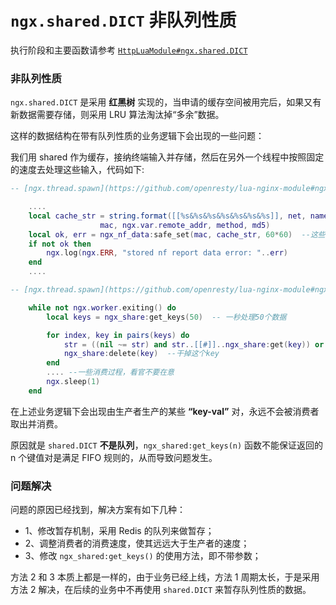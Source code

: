 # `ngx.shared.DICT` 非队列性质

执行阶段和主要函数请参考 [`HttpLuaModule#ngx.shared.DICT`](https://github.com/openresty/lua-nginx-module#ngxshareddict)

### 非队列性质
`ngx.shared.DICT` 是采用 **红黑树** 实现的，当申请的缓存空间被用完后，如果又有新数据需要存储，则采用 LRU 算法淘汰掉“多余”数据。

这样的数据结构在带有队列性质的业务逻辑下会出现的一些问题：

我们用 shared 作为缓存，接纳终端输入并存储，然后在另外一个线程中按照固定的速度去处理这些输入，代码如下:

```lua
-- [ngx.thread.spawn](https://github.com/openresty/lua-nginx-module#ngxthreadspawn) #1 存储线程，理解为生产者

    ....
    local cache_str = string.format([[%s&%s&%s&%s&%s&%s&%s]], net, name, ip,
                    mac, ngx.var.remote_addr, method, md5)
    local ok, err = ngx_nf_data:safe_set(mac, cache_str, 60*60)  --这些是缓存数据
    if not ok then
        ngx.log(ngx.ERR, "stored nf report data error: "..err)
    end
    ....

-- [ngx.thread.spawn](https://github.com/openresty/lua-nginx-module#ngxthreadspawn) #2 读取线程，理解为消费者

    while not ngx.worker.exiting() do
        local keys = ngx_share:get_keys(50)  -- 一秒处理50个数据

        for index, key in pairs(keys) do
            str = ((nil ~= str) and str..[[#]]..ngx_share:get(key)) or ngx_share:get(key)
            ngx_share:delete(key)  --干掉这个key
        end
        .... --一些消费过程，看官不要在意
        ngx.sleep(1)
    end
```

在上述业务逻辑下会出现由生产者生产的某些 **“key-val”** 对，永远不会被消费者取出并消费。

原因就是 `shared.DICT` **不是队列**，`ngx_shared:get_keys(n)` 函数不能保证返回的 n 个键值对是满足 FIFO 规则的，从而导致问题发生。

### 问题解决
问题的原因已经找到，解决方案有如下几种：
- 1、修改暂存机制，采用 Redis 的队列来做暂存；
- 2、调整消费者的消费速度，使其远远大于生产者的速度；
- 3、修改 `ngx_shared:get_keys()` 的使用方法，即不带参数；

方法 2 和 3 本质上都是一样的，由于业务已经上线，方法 1 周期太长，于是采用方法 2 解决，在后续的业务中不再使用 `shared.DICT` 来暂存队列性质的数据。
